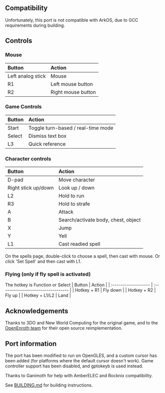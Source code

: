 ## Compatibility
Unfortunately, this port is not compatible with ArkOS, due to GCC requirements during building.

## Controls

### Mouse
| Button               | Action                              |
| :------------------- | :---------------------------------- |
| Left analog stick    | Mouse                               |
| R1                   | Left mouse button                   |
| R2                   | Right mouse button                  |

### Game Controls
| Button               | Action                              |
| :------------------- | :---------------------------------- |
| Start                | Toggle turn-based / real-time mode  |
| Select               | Dismiss text box                    |
| L3                   | Quick reference                     |

### Character controls
| Button               | Action                              |
| :------------------- | :---------------------------------- |
| D-pad                | Move character                      |
| Right stick up/down  | Look up / down                      |
| L2                   | Hold to run                         |
| R3                   | Hold to strafe                      |
| A                    | Attack                              |
| B                    | Search/activate body, chest, object |
| X                    | Jump                                |
| Y                    | Yell                                |
| L1                   | Cast readied spell                  |

On the spells page, double-click to choose a spell, then cast with mouse. Or click 'Set Spell' and then cast with L1.

### Flying (only if fly spell is activated)
The hotkey is Function or Select
| Button               | Action                              |
| :------------------- | :---------------------------------- |
| Hotkey + R1          | Fly down                            |
| Hotkey + R2          | Fly up                              |
| Hotkey + L1/L2       | Land                                |

## Acknowledgements
Thanks to 3DO and New World Computing for the original game, and to the [OpenEnroth team](https://github.com/OpenEnroth/OpenEnroth.git) for their open source reimplementation.

## Port information
The port has been modified to run on OpenGLES, and a custom cursor has been added (for platforms where the default cursor doesn't work). Game controller support has been disabled, and gptokeyb is used instead.

Thanks to Ganimoth for help with AmberELEC and Rocknix compatibility.

See [BUILDING.md](https://github.com/PortsMaster/PortMaster-New/blob/main/ports/openenroth/openenroth/BUILDING.md) for building instructions.
